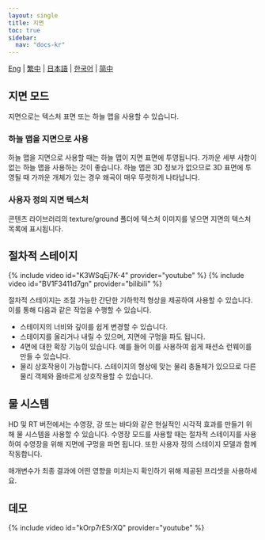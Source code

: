 ```yaml
---
layout: single
title: 지면
toc: true
sidebar:
  nav: "docs-kr"
---
```

[Eng](/kr/dancexr/features/ground) | [繁中](/tw/kr/dancexr/features/ground) | [日本語](/jp/kr/dancexr/features/ground) | [한국어](/kr/kr/dancexr/features/ground) | [简中](/zh/kr/dancexr/features/ground)


## 지면 모드
지면으로는 텍스처 표면 또는 하늘 맵을 사용할 수 있습니다.

### 하늘 맵을 지면으로 사용
하늘 맵을 지면으로 사용할 때는 하늘 맵이 지면 표면에 투영됩니다. 가까운 세부 사항이 없는 하늘 맵을 사용하는 것이 좋습니다. 하늘 맵은 3D 정보가 없으므로 3D 표면에 투영될 때 가까운 개체가 있는 경우 왜곡이 매우 뚜렷하게 나타납니다.

### 사용자 정의 지면 텍스처
콘텐츠 라이브러리의 texture/ground 폴더에 텍스처 이미지를 넣으면 지면의 텍스처 목록에 표시됩니다.

## 절차적 스테이지
{% include video id="K3WSqEj7K-4" provider="youtube" %}
{% include video id="BV1F3411d7gn" provider="bilibili" %}

절차적 스테이지는 조절 가능한 간단한 기하학적 형상을 제공하여 사용할 수 있습니다. 이를 통해 다음과 같은 작업을 수행할 수 있습니다.
* 스테이지의 너비와 깊이를 쉽게 변경할 수 있습니다.
* 스테이지를 올리거나 내릴 수 있으며, 지면에 구멍을 파도 됩니다.
* 4면에 대한 확장 기능이 있습니다. 예를 들어 이를 사용하여 쉽게 패션쇼 런웨이를 만들 수 있습니다.
* 물리 상호작용이 가능합니다. 스테이지의 형상에 맞는 물리 충돌체가 있으므로 다른 물리 객체와 올바르게 상호작용할 수 있습니다.

## 물 시스템
HD 및 RT 버전에서는 수영장, 강 또는 바다와 같은 현실적인 시각적 효과를 만들기 위해 물 시스템을 사용할 수 있습니다. 수영장 모드를 사용할 때는 절차적 스테이지를 사용하여 수영장을 위해 지면에 구멍을 파면 됩니다. 또한 사용자 정의 스테이지 모델과 함께 작동합니다.

매개변수가 최종 결과에 어떤 영향을 미치는지 확인하기 위해 제공된 프리셋을 사용하세요.

## 데모
{% include video id="kOrp7rESrXQ" provider="youtube" %}